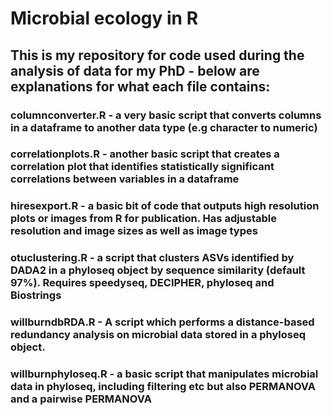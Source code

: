 # Microbial ecology in R
## This is my repository for code used during the analysis of data for my PhD - below are explanations for what each file contains:

### **columnconverter.R** - a very basic script that converts columns in a dataframe to another data type (e.g character to numeric)
### **correlationplots.R** - another basic script that creates a correlation plot that identifies statistically significant correlations between variables in a dataframe
### **hiresexport.R** - a basic bit of code that outputs high resolution plots or images from R for publication. Has adjustable resolution and image sizes as well as image types
### **otuclustering.R** - a script that clusters ASVs identified by DADA2 in a phyloseq object by sequence similarity (default 97%). Requires speedyseq, DECIPHER, phyloseq and Biostrings
### **willburndbRDA.R** - A script which performs a distance-based redundancy analysis on microbial data stored in a phyloseq object. 
### **willburnphyloseq.R** - a basic script that manipulates microbial data in phyloseq, including filtering etc but also PERMANOVA and a pairwise PERMANOVA
